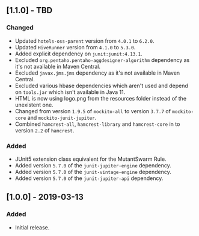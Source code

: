 ## [1.1.0] - TBD
### Changed
- Updated `hotels-oss-parent` version from `4.0.1` to `6.2.0`.
- Updated `HiveRunner` version from `4.1.0` to `5.3.0`.
- Added explicit dependency on `junit:junit:4.13.1`.
- Excluded `org.pentaho.pentaho-aggdesigner-algorithm` dependency as it's not available in Maven Central.
- Excluded `javax.jms.jms` dependency as it's not available in Maven Central.
- Excluded various hbase dependencies which aren't used and depend on `tools.jar` which isn't available in Java 11.
- HTML is now using logo.png from the resources folder instead of the unexistent one.
- Changed from version `1.9.5` of `mockito-all` to version `3.7.7` of `mockito-core` and `mockito-junit-jupiter`.
- Combined `hamcrest-all`, `hamcrest-library` and `hamcrest-core` in to version `2.2` of `hamcrest`.

### Added
- JUnit5 extension class equivalent for the MutantSwarm Rule.
- Added version `5.7.0` of the `junit-jupiter-engine` dependency.
- Added version `5.7.0` of the `junit-vintage-engine` dependency.
- Added version `5.7.0` of the `junit-jupiter-api` dependency.

## [1.0.0] - 2019-03-13
### Added
- Initial release.
